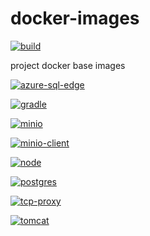 # docker-images

[![build](https://github.com/keecon/docker-images/actions/workflows/build.yml/badge.svg)](https://github.com/keecon/docker-images/actions/workflows/build.yml)

project docker base images

[![azure-sql-edge](https://ghcr-badge.deta.dev/keecon/azure-sql-edge/tags?trim=major&label=azure-sql-edge)](https://github.com/orgs/keecon/packages/container/package/azure-sql-edge)

[![gradle](https://ghcr-badge.deta.dev/keecon/gradle/tags?trim=major&label=gradle)](https://github.com/orgs/keecon/packages/container/package/gradle)

[![minio](https://ghcr-badge.deta.dev/keecon/minio/tags?trim=major&label=minio)](https://github.com/orgs/keecon/packages/container/package/minio)

[![minio-client](https://ghcr-badge.deta.dev/keecon/minio-client/tags?trim=major&label=minio-client)](https://github.com/orgs/keecon/packages/container/package/minio-client)

[![node](https://ghcr-badge.deta.dev/keecon/node/tags?trim=major&label=node)](https://github.com/orgs/keecon/packages/container/package/node)

[![postgres](https://ghcr-badge.deta.dev/keecon/postgres/tags?trim=major&label=postgres)](https://github.com/orgs/keecon/packages/container/package/postgres)

[![tcp-proxy](https://ghcr-badge.deta.dev/keecon/tcp-proxy/tags?trim=major&label=tcp-proxy)](https://github.com/orgs/keecon/packages/container/package/tcp-proxy)

[![tomcat](https://ghcr-badge.deta.dev/keecon/tomcat/tags?trim=major&label=tomcat)](https://github.com/orgs/keecon/packages/container/package/tomcat)
